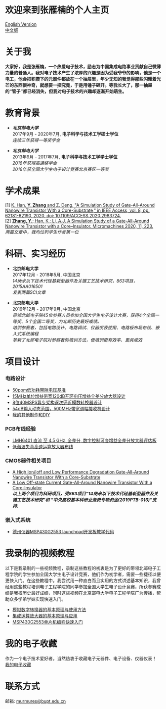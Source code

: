 # 欢迎来到张雁楠的个人主页
[English Version](https://yannanzhang512.github.io/YannanZhang/)    
[中文版](https://yannanzhang512.github.io/YannanZhang/pages/index_cn.html)    

# 关于我   
**大家好，我是张雁楠，一个热爱电子技术，励志为中国集成电路事业贡献自己微薄力量的普通人。我对电子技术产生了浓厚的兴趣是因为受我爷爷的影响，他是一个电工，他会把积攒下的元器件都放在一个抽屉里，年少无知的我觉得那些闪耀着光芒的东西很神奇，就想要一探究竟，于是用锤子砸开。等我长大了，那一抽屉的“管子”都已经消失，但我对电子技术的兴趣却逐渐开始萌生。** 

# 教育背景
+ ***北京邮电大学***   
2017年9月 - 2020年7月, **电子科学与技术工学硕士学位**   
*连续三年获得一等奖学金*   

+ ***北京邮电大学***  
2013年9月 - 2017年7月, **电子科学与技术工学学士学位**   
*2016年获得高通奖学金*   
*2016年获全国大学生电子设计竞赛北京赛区一等奖*   

# 学术成果
[1] [K. Han, **Y. Zhang** and Z. Deng, "A Simulation Study of Gate-All-Around Nanowire Transistor With a Core-Substrate," in IEEE Access, vol. 8, pp. 62181-62190, 2020, doi: 10.1109/ACCESS.2020.2983724.](https://ieeexplore.ieee.org/document/9049338)   
[2] [**Zhang, Y.**; Han, K.; Li, A.J. A Simulation Study of a Gate-All-Around Nanowire Transistor with a Core–Insulator. Micromachines 2020, 11, 223.](https://www.mdpi.com/2072-666X/11/2/223?type=check_update)   
*两篇文章中，我均位列学生作者第一位*

# 科研、实习经历
+ **北京邮电大学**     
2017年12月 - 2018年5月, 中国北京  
*14纳米以下技术代硅基新型器件及关键工艺技术研究，863项目，2015AA016501*   
*发表两篇SCI文章*

+ **北京邮电大学**     
2016年12月 - 2017年9月, 中国北京  
*带领北邮电子院45位参赛人员参加全国大学生电子设计大赛，获得4个全国一等奖、5个全国二等奖，为北邮历史最好成绩。*    
*培训参赛者，包括电路设计、电路调试、仪器仪表使用、电路板布局布线、嵌入式系统编程*   
*革新了北邮电子院对参赛者的培训方法，使培训更有效率、更具成效*


# 项目设计
### 电路设计
+ [50ppm低功耗带隙电压基准](bandgap_cn.md)
+ [15MHz单位增益带宽120dB开环电压增益全差分放大器设计](fda_cn.md)
+ [8位40MSPS异步架构逐次逼近模数转换器设计](asyncSAR_cn.md)
+ [54dB输入动态范围，500MHz带宽调幅接收机设计](am_cn.md)
+ [我的其他制作和DIY](partofwork_cn.md)  

### PCB布线经验
+ [LMH6401 直流 至 4.5 GHz, 全差分, 数字控制可变增益全差分放大器评估板](lmh6401_cn.md)
+ [低谐波失真高速运算放大器布线](LowDistortionAmpPCB_cn.md)

### CMOS器件相关项目
+ [A High Ion/Ioff and Low Performance Degradation Gate-All-Around Nanowire Transistor With a Core-Substrate](csgaa.md)   
+ [A Low Off-state Current Gate-All-Around Nanowire Transistor With a Core-Insulator](cigaa.md)   
***以上两个项目为科研项目，受863项目“14纳米以下技术代硅基新型器件及关键工艺技术研究”和 “中央高校基本科研业务费专项资金(2019PTB-016)”支持.***   

### 嵌入式系统
+ [德州仪器MSP430G2553 launchpad开发板教学代码](https://github.com/YannanZhang512/MSP430G2553_TutorialCode)

# 我录制的视频教程
以下是我录制的一些视频教程，录制这些教程的初衷是为了更好的带领北邮电子工程学院的学生参加全国大学生电子设计竞赛，他们作为初学者，需要一些捷径以便更快入门。在这些教程中，我尝试用一种直白而且实用的方式讲述基本知识，我曾经用这些教程培训电子工程学院的同学参加全国大学生电子设计竞赛，所获参赛成绩是我校历史最好成绩，同时这些视频在北京邮电大学电子工程学院广为传播，帮助众多学弟学妹实现快速入门。

+ [模拟数字转换器的基本原理与使用方法](https://www.bilibili.com/video/BV1fD4y127Hj)   
+ [集成运算放大器的基本原理与应用](https://www.bilibili.com/video/BV1DV411U7eK)   
+ [MSP430G2553单片机编程快速入门](https://www.bilibili.com/video/BV1Rf4y197Uh/)   

# 我的电子收藏    
作为一个电子技术爱好者，当然热衷于收藏电子元器件、电子设备、仪器仪表！   
[我的电子收藏](collections_cn.md)   

# 联系方式
邮箱: murmures@bupt.edu.cn

